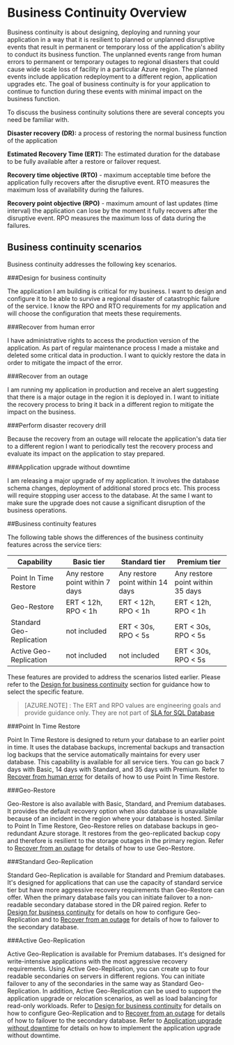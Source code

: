 <properties 
   pageTitle="Azure SQL Database Business Continuity Overview"
   description="Learn the built-in features and available options of Azure SQL Database that help keep your mission critical cloud applications running and help you recover from outages and errors."
   services="sql-database"
   documentationCenter="" 
   authors="elfisher" 
   manager="jeffreyg" 
   editor="monicar"/>

<tags
	ms.service="sql-database"
	ms.date="11/16/2015"
	wacn.date=""/>

# Business Continuity Overview

Business continuity is about designing, deploying and running your application in a way that it is resilient to planned or unplanned disruptive events that result in permanent or temporary loss of the application's ability to conduct its business function. The unplanned events range from human errors to permanent or temporary outages to regional disasters that could cause wide scale loss of facility in a particular Azure region. The planned events include application redeployment to a different region, application upgrades etc. The goal of business continuity is for your application to continue to function during these events with minimal impact on the business function. 

To discuss the business continuity solutions there are several concepts you need be familiar with.

**Disaster recovery (DR):** a process of restoring the normal business function of the application

**Estimated Recovery Time (ERT):** The estimated duration for the database to be fully available after a restore or failover request.

**Recovery time objective (RTO)** - maximum acceptable time before the application fully recovers after the disruptive event. RTO measures the maximum loss of availability during the failures.

**Recovery point objective (RPO)** - maximum amount of last updates (time interval) the application can lose by the moment it fully recovers after the disruptive event. RPO measures the maximum loss of data during the failures.


## Business continuity scenarios

Business continuity addresses the following key scenarios.

###Design for business continuity

The application I am building is critical for my business. I want to design and configure it to be able to survive a regional disaster of catastrophic failure of the service. I know the RPO and RTO requirements for my application and will choose the configuration that meets these requirements.

###Recover from human error

I have administrative rights to access the production version of the application. As part of regular maintenance process I made a mistake and deleted some critical data in production. I want to quickly restore the data in order to mitigate the impact of the error.

###Recover from an outage

I am running my application in production and receive an alert suggesting that there is a major outage in the region it is deployed in. I want to initiate the recovery process to bring it back in a different region to mitigate the impact on the business.

###Perform disaster recovery drill

Because the recovery from an outage will relocate the application's data tier to a different region I want to periodically test the recovery process and evaluate its impact on the application to stay prepared.

###Application upgrade without downtime

I am releasing a major upgrade of my application. It involves the database schema changes, deployment of additional stored procs etc. This process will require stopping user access to the database. At the same I want to make sure the upgrade does not cause a significant disruption of the business operations.

##Business continuity features

The following table shows the differences of the business continuity features across the service tiers:

| Capability | Basic tier | Standard tier |Premium tier 
| --- |--- | --- | ---
| Point In Time Restore | Any restore point within 7 days | Any restore point within 14 days | Any restore point within 35 days
| Geo-Restore | ERT < 12h, RPO < 1h | ERT < 12h, RPO < 1h | ERT < 12h, RPO < 1h
| Standard Geo-Replication | not included |  ERT < 30s, RPO < 5s | ERT < 30s, RPO < 5s
| Active Geo-Replication | not included | not included | ERT < 30s, RPO < 5s

These features are provided to address the scenarios listed earlier. Please refer to the [Design for business continuity](/documentation/articles/sql-database-business-continuity-design) section for guidance how to select the specific feature. 

> [AZURE.NOTE] : The ERT and RPO values are engineering goals and provide guidance only. They are not part of [SLA for SQL Database](https://azure.microsoft.com/support/legal/sla/sql-database/v1_0/)


###Point In Time Restore

Point In Time Restore is designed to return your database to an earlier point in time. It uses the database backups, incremental backups and transaction log backups that the service automatically maintains for every user database. This capability is available for  all service tiers. You can go back 7 days with Basic, 14 days with Standard, and 35 days with Premium. Refer to [Recover from human error](/documentation/articles/sql-database-user-error-recovery) for details of how to use Point In Time Restore.

###Geo-Restore

Geo-Restore is also available with Basic, Standard, and Premium databases. It provides the default recovery option when also  database is unavailable because of an incident in the region where your database is hosted. Similar to Point In Time Restore, Geo-Restore relies on database backups in geo-redundant Azure storage. It restores from the geo-replicated backup copy and therefore is resilient to the storage outages in the primary region.  Refer to [Recover from an outage](/documentation/articles/sql-database-disaster-recovery) for details of how to use Geo-Restore.

###Standard Geo-Replication

Standard Geo-Replication is available for Standard and Premium databases. It's designed for applications that can use the capacity of standard service tier but have more aggressive recovery requirements than Geo-Restore can offer. When the primary database fails you can initiate failover to a non-readable secondary database stored in the DR paired region. Refer to [Design for business continuity](/documentation/articles/sql-database-business-continuity-design) for details on how to configure Geo-Replication and to [Recover from an outage](/documentation/articles/sql-database-disaster-recovery) for details of how to failover to the secondary database.

###Active Geo-Replication

Active Geo-Replication is available for Premium databases. It's designed for write-intensive applications with the most aggressive recovery requirements. Using Active Geo-Replication, you can create up to four readable secondaries on servers in different regions. You can initiate failover to any of the secondaries in the same way as Standard Geo-Replication.  In addition, Active Geo-Replication can be used to support the application upgrade or relocation scenarios, as well as load balancing for read-only workloads. Refer to [Design for business continuity](/documentation/articles/sql-database-business-continuity-design) for details on how to configure Geo-Replication and to [Recover from an outage](/documentation/articles/sql-database-disaster-recovery) for details of how to failover to the secondary database. Refer to [Application upgrade without downtime](/documentation/articles/sql-database-business-continuity-application-upgrade) for details on how to implement the application upgrade without downtime.



 
